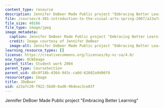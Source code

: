 ```yaml
---
content_type: resource
description: Jennifer DeBoer Made Public project "Embracing Better Learning"
file: /courses/4-301-introduction-to-the-visual-arts-spring-2007/a23a7c20f0225bd08ad696deac3ce83f_1deboer.jpg
file_size: 40186
file_type: image/jpeg
image_metadata:
  caption: Jennifer DeBoer Made Public project "Embracing Better Learning"
  credit: Image courtesy of Jennifer DeBoer
  image-alt: Jennifer DeBoer Made Public project "Embracing Better Learning"
learning_resource_types: []
license: https://creativecommons.org/licenses/by-nc-sa/4.0/
ocw_type: OCWImage
parent_title: Student work 2004
parent_type: CourseSection
parent_uid: d8c0f18b-d364-943c-ca0d-62602a9d06f9
resourcetype: Image
title: JDeBoer
uid: a23a7c20-f022-5bd0-8ad6-96deac3ce83f
---
```

Jennifer DeBoer Made Public project "Embracing Better Learning"
